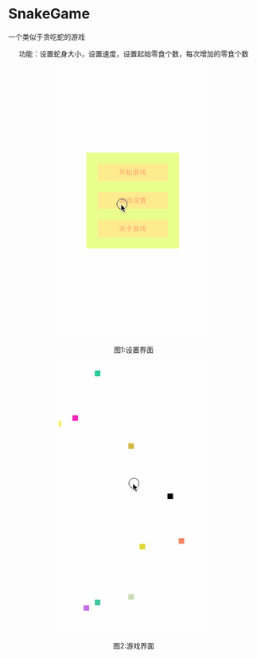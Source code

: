 # SnakeGame
一个类似于贪吃蛇的游戏  

<p align="center">功能：设置蛇身大小，设置速度，设置起始零食个数，每次增加的零食个数</p>

<p align="center"><img src="https://raw.githubusercontent.com/AHongKong/SnakeGame/master/视频1.gif" /></p>
  
<p align="center" backgroundcolor="orange">图1:设置界面</p>

<p align="center"><img src="https://raw.githubusercontent.com/AHongKong/SnakeGame/master/视频5.gif" /></p>
<p align="center" backgroundcolor="orange">图2:游戏界面</p>
